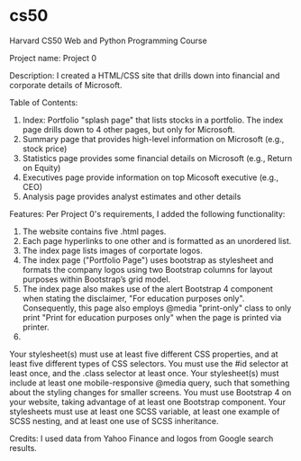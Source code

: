 # cs50
Harvard CS50 Web and Python Programming Course

Project name: Project 0

Description: I created a HTML/CSS site that drills down into financial and corporate details of Microsoft.

Table of Contents: 
  1) Index: Portfolio "splash page" that lists stocks in a portfolio. The index page drills down to 4 other pages, but only for Microsoft.
  2) Summary page that provides high-level information on Microsoft (e.g., stock price)
  3) Statistics page provides some financial details on Microsoft (e.g., Return on Equity)
  4) Executives page provide information on top Micosoft executive (e.g., CEO)
  5) Analysis page provides analyst estimates and other details

Features: Per Project 0's requirements, I added the following functionality:
  1) The website contains five .html pages.
  2) Each page hyperlinks to one other and is formatted as an unordered list.
  3) The index page lists images of corportate logos.
  4) The index page ("Portfolio Page") uses bootstrap as stylesheet and formats the company logos using two Bootstrap columns for layout purposes within Bootstrap’s grid model.
  5) The index page also makes use of the alert Bootstrap 4 component when stating the disclaimer, "For education purposes only". Consequently, this page also employs @media "print-only" class to only print "Print for education purposes only" when the page is printed via printer.
  6) 
Your stylesheet(s) must use at least five different CSS properties, and at least five different types of CSS selectors. You must use the #id selector at least once, and the .class selector at least once.
Your stylesheet(s) must include at least one mobile-responsive @media query, such that something about the styling changes for smaller screens.
You must use Bootstrap 4 on your website, taking advantage of at least one Bootstrap component.
Your stylesheets must use at least one SCSS variable, at least one example of SCSS nesting, and at least one use of SCSS inheritance.

Credits: I used data from Yahoo Finance and logos from Google search results.
